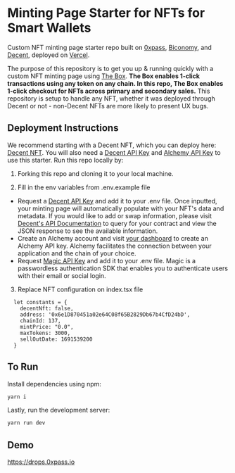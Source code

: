 # Minting Page Starter for NFTs for Smart Wallets

Custom NFT minting page starter repo built on [0xpass](https://0xpass.io/), [Biconomy](https://www.biconomy.io/), and [Decent](http://decent.xyz/), deployed on [Vercel](https://vercel.com/).


The purpose of this repository is to get you up & running quickly with a custom NFT minting page using [The Box](https://decent.xyz/box).  **The Box enables 1-click transactions using any token on any chain.  In this repo, The Box enables 1-click checkout for NFTs across primary and secondary sales.**  This repository is setup to handle any NFT, whether it was deployed through Decent or not - non-Decent NFTs are more likely to present UX bugs.

## Deployment Instructions

We recommend starting with a Decent NFT, which you can deploy here: [Decent NFT](https://hq.decent.xyz/).  You will also need a [Decent API Key](https://docs.google.com/forms/d/e/1FAIpQLSdPBORZGU-JsMxwlhan9aUl01QCTgu2KJMEEPjhHC_9v1PQqA/viewform) and [Alchemy API Key](https://www.alchemy.com/) to use this starter. Run this repo locally by:

1. Forking this repo and cloning it to your local machine.

2. Fill in the env variables from .env.example file
 
- Request a [Decent API Key](https://docs.google.com/forms/d/e/1FAIpQLSdPBORZGU-JsMxwlhan9aUl01QCTgu2KJMEEPjhHC_9v1PQqA/viewform) and add it to your .env file.  Once inputted, your minting page will automatically populate with your NFT's data and metadata.  If you would like to add or swap information, please visit [Decent's API Documentation](https://docs.decent.xyz/reference/get_contracts-chainid-address) to query for your contract and view the JSON response to see the available information.
- Create an Alchemy account and visit [your dashboard](https://dashboard.alchemy.com/) to create an Alchemy API key. Alchemy facilitates the connection between your application and the chain of your choice.
- Request [Magic API Key](https://dashboard.magic.link/signup) and add it to your .env file. Magic is a passwordless authentication SDK that enables you to authenticate users with their email or social login.

3. Replace NFT configuration on index.tsx file

```angular2html
  let constants = {
    decentNft: false,
    address: '0x6e1D870451a02e64C08f65B2829Db67b4CfD24bD',
    chainId: 137,
    mintPrice: "0.0",
    maxTokens: 3000,
    sellOutDate: 1691539200
  }
```

## To Run

Install dependencies using npm:

```bash
yarn i
```

Lastly, run the development server:

```bash
yarn run dev
```

## Demo

https://drops.0xpass.io

